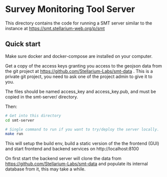 # Survey Monitoring Tool Server

This directory contains the code for running a SMT server similar to the
instance at https://smt.stellarium-web.org/p/smt

## Quick start

Make sure docker and docker-compose are installed on your computer.

Get a copy of the access keys granting you access to the geojson data from
the git project at https://github.com/Stellarium-Labs/smt-data . This is a
private git project, you need to ask one of the project admin to give it to you.

The files should be named access_key and access_key.pub, and must be copied
in the smt-server/ directory.

Then:

``` bash
# Get into this directory
cd smt-server

# Single command to run if you want to try/deploy the server locally.
make run
```

This will setup the build env, build a static version of the the frontend (GUI)
and start frontend and backend services on http://localhost:8100

On first start the backend server will clone the data from https://github.com/Stellarium-Labs/smt-data
and populate its internal database from it, this may take a while.
